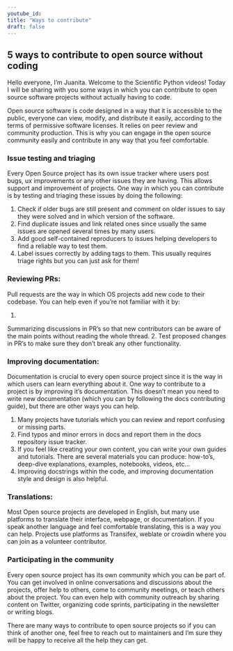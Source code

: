 ```yaml
---
youtube_id:
title: "Ways to contribute"
draft: false
---
```


<!--
# 1.3 Ways to contribute


## Topic:
Other ways to contribute to open source in which you don’t necessarily have to code.

## Outline: 
- Issue testing and triaging
- Reviewing PRs
- Translations
- Improving documentation
- Participating in the community/Community outreach

-->

## 5 ways to contribute to open source without coding

Hello everyone, I’m Juanita.
Welcome to the Scientific Python videos! Today I will be sharing with you some ways in which you can contribute to open source software projects without actually having to code.


Open source software is code designed in a way that it is accessible to the public, everyone can view, modify, and distribute it easily, according to the terms of permissive software licenses.
It relies on peer review and community production.
This is why you can engage in the open source community easily and contribute in any way that you feel comfortable.

### Issue testing and triaging

Every Open Source project has its own issue tracker where users post bugs, ux improvements or any other issues they are having.
This allows support and improvement of projects.
One way in which you can contribute is by testing and triaging these issues by doing the following:	

1. Check if older bugs are still present and comment on older issues to say they were solved and in which version of the software.
2. Find duplicate issues and link related ones since usually the same issues are opened several times by many users.
3. Add good self-contained reproducers to issues helping developers to find a reliable way to test them.
4. Label issues correctly by adding tags to them.
This usually requires triage rights but you can just ask for them!

### Reviewing PRs: 

Pull requests are the way in which OS projects add new code to their codebase.
You can help even if you’re not familiar with it by:

1.
Summarizing discussions in PR’s so that new contributors can be aware of the main points without reading the whole thread.
2.
Test proposed changes in PR’s to make sure they don’t break any other functionality.

### Improving documentation:

Documentation is crucial to every open source project since it is the way in which users can learn everything about it.
One way to contribute to a project is by improving it’s documentation.
This doesn’t mean you need to write new documentation (which you can by following the docs contributing guide), but there are other ways you can help.

1.  Many projects have tutorials which you can review and report confusing or missing parts.
2.  Find typos and minor errors in docs and report them in the docs repository issue tracker.
3.  If you feel like creating your own content, you can write your own guides and tutorials.
There are several materials you can produce: how-to’s, deep-dive explanations, examples, notebooks, videos, etc...
4.  Improving docstrings within the code, and improving documentation style and design is also helpful.


### Translations:

Most Open source projects are developed in English, but many use platforms to translate their interface, webpage, or documentation.
If you speak another language and feel comfortable translating, this is a way you can help.
Projects use platforms as Transifex, weblate or crowdin where you can join as a volunteer contributor.


### Participating in the community

Every open source project has its own community which you can be part of.
You can get involved in online conversations and discussions about the projects, offer help to others, come to community meetings, or teach others about the project.
You can even help with community outreach by sharing content on Twitter, organizing code sprints, participating in the newsletter or writing blogs.

There are many ways to contribute to open source projects so if you can think of another one, feel free to reach out to maintainers and I’m sure they will be happy to receive all the help they can get.
